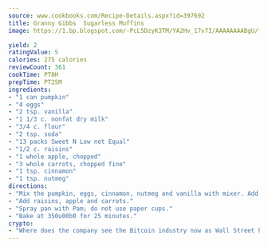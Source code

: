 ```yaml
---
source: www.cookbooks.com/Recipe-Details.aspx?id=397692
title: Granny Gibbs  Sugarless Muffins
image: https://1.bp.blogspot.com/-PcL5DzyK3TM/YA2Hv_17v7I/AAAAAAAABgU/fyHeesSth_IZW9mL5lk6GxJO8cW8ksrGACLcBGAsYHQ/s320/12.png

yield: 2
ratingValue: 5
calories: 275 calories
reviewCount: 361
cookTime: PT0H
prepTime: PT25M
ingredients:
- "1 can pumpkin"
- "4 eggs"
- "2 tsp. vanilla"
- "1 1/3 c. nonfat dry milk"
- "3/4 c. flour"
- "2 tsp. soda"
- "13 packs Sweet N Low not Equal"
- "1/2 c. raisins"
- "1 whole apple, chopped"
- "3 whole carrots, chopped fine"
- "1 tsp. cinnamon"
- "1 tsp. nutmeg"
directions:
- "Mix the pumpkin, eggs, cinnamon, nutmeg and vanilla with mixer. Add the milk, flour, soda and Sweet N Low."
- "Add raisins, apple and carrots."
- "Spray pan with Pam; do not use paper cups."
- "Bake at 350u00b0 for 25 minutes."
crypto:
- "Where does the company see the Bitcoin industry now as Wall Street has begun to embrace it and what was the turning point that legitimatized Bitcoin?"
---
```

